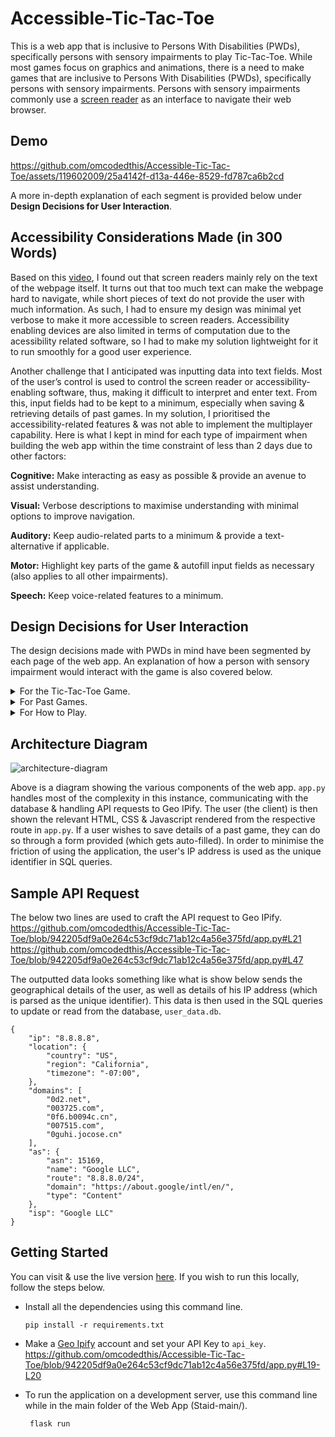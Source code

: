 # Accessible-Tic-Tac-Toe
This is a web app that is inclusive to Persons With Disabilities (PWDs), specifically persons with sensory impairments to play Tic-Tac-Toe. While most games focus on graphics and animations, there is a need to make games that are inclusive to Persons With Disabilities (PWDs), specifically persons with sensory impairments. Persons with sensory impairments commonly use a [screen reader](https://www.youtube.com/watch?v=OUDV1gqs9GA&t=1080s) as an interface to navigate their web browser. 

## Demo
https://github.com/omcodedthis/Accessible-Tic-Tac-Toe/assets/119602009/25a4142f-d13a-446e-8529-fd787ca6b2cd

A more in-depth explanation of each segment is provided below under **Design Decisions for User Interaction**.

## Accessibility Considerations Made (in 300 Words)
Based on this [video](https://www.youtube.com/watch?v=OUDV1gqs9GA&t=1080s), I found out that screen readers mainly rely on the text of the webpage itself. It turns out that too much text can make the webpage hard to navigate, while short pieces of text do not provide the user with much information. As such, I had to ensure my design was minimal yet verbose to make it more accessible to screen readers. Accessibility enabling devices are also limited in terms of computation due to the acessibility related software, so I had to make my solution lightweight for it to run smoothly for a good user experience.

Another challenge that I anticipated was inputting data into text fields. Most of the user’s control is used to control the screen reader or accessibility-enabling software, thus, making it difficult to interpret and enter text. From this, input fields had to be kept to a minimum, especially when saving & retrieving details of past games. In my solution, I prioritised the accessibility-related features & was not able to implement the multiplayer capability.
Here is what I kept in mind for each type of impairment when building the web app within the time constraint of less than 2 days due to other factors:

**Cognitive:** Make interacting as easy as possible & provide an avenue to assist understanding.

**Visual:** Verbose descriptions to maximise understanding with minimal options to improve navigation.

**Auditory:** Keep audio-related parts to a minimum & provide a text-alternative if applicable.

**Motor:** Highlight key parts of the game & autofill input fields as necessary (also applies to all other impairments).

**Speech:** Keep voice-related features to a minimum.


## Design Decisions for User Interaction
The design decisions made with PWDs in mind have been segmented by each page of the web app. An explanation of how a person with sensory impairment would interact with the game is also covered below. 
<details>
<summary>For the Tic-Tac-Toe Game.</summary>
<br>
<picture>
  <img src="https://github.com/omcodedthis/Accessible-Tic-Tac-Toe/assets/119602009/e62c1f94-edd8-4bb7-a34b-95f0238a68b3">

</picture>
&nbsp;

The board begins empty with the current turn indicated at the end of the header. As the turns progress, a text representation of the board is generated for users using screen readers to make the next move. Once a winner is declared the winning spaces are also highlighted for better emphasis (especially for users with cognitive impairments. The current board & date are then autofilled into the filled below. Since Tic-Tac-Toe is a very repetitive game, I decided to give the user the control to choose which games to save (to remember boards that they had found interesting) to prevent the Past Games page from being too cluttered with information that would affect screen readers. If users require more information, they can utlise the "How To Play" section.

**Accessibility-related features for each impairment:**
1) A string representation of the board is generated after each turn > Visual.
2) Turns change automatically > Cognitive, Visual, & Motor.
3) Highlighted winning tiles > Cognitive, Auditory, & Motor.
4) Autofill board data & current date > Cognitive, Visual, Motor, & Speech.
-----------------------------------------------------------------------------------------------------------------------------------------------------------------------
</details>

<details>
<summary>For Past Games.</summary>
<br>
<picture>
  <img src="https://github.com/omcodedthis/Accessible-Tic-Tac-Toe/assets/119602009/e5e1a11b-f8c6-419a-9b98-b2f7974db4b0">
</picture>
&nbsp;

Without any interaction required, the user's Past Games data is listed in a table (indicated in the header for screen readers) & ordered by date. By using the IP address as the unique identifier, the user does not have to enter any credentials,
making it much easier to utilise the service.

**Accessibility-related features for each impairment:**
1) Verbose header > Cognitive & Visual.
2) No need to input any details to view history > Cognitive, Visual, & Motor.
3) Amount of interaction points kept to a minimum > Cognitive, Visual, & Speech.
-----------------------------------------------------------------------------------------------------------------------------------------------------------------------
</details>

<details>
<summary>For How to Play.</summary>
<br>
<picture>
  <img src="https://github.com/omcodedthis/Accessible-Tic-Tac-Toe/assets/119602009/42c883a8-ac37-4e22-ae69-87d0797be91f">
</picture>
&nbsp;

This section has an embedded YouTube video that explains how to play Tic-Tac-Toe for users with cognitive & motor impairments. For users with visual impairements & auditory impairments, a text-based explanation is provided below.

**Accessibility-related features for each impairment:**
1) Short & engaging video embedded > Cognitive & Motor.
2) Text-based explanation provided > Visual & Auditory.
-----------------------------------------------------------------------------------------------------------------------------------------------------------------------
</details>



## Architecture Diagram
![architecture-diagram](https://github.com/omcodedthis/Accessible-Tic-Tac-Toe/assets/119602009/7a5c79d0-5210-454c-8c91-544d3e55cd25)

Above is a diagram showing the various components of the web app. `app.py` handles most of the complexity in this instance, communicating with the database & handling API requests to Geo IPify. The user (the client) is then shown the relevant HTML, CSS & Javascript rendered from the respective route in `app.py`. If a user wishes to save details of a past game, they can do so through a form provided (which gets auto-filled). In order to minimise the friction of using the application, the user's IP address is used as the unique identifier in SQL queries.

## Sample API Request
The below two lines are used to craft the API request to Geo IPify. 
https://github.com/omcodedthis/Accessible-Tic-Tac-Toe/blob/942205df9a0e264c53cf9dc71ab12c4a56e375fd/app.py#L21
https://github.com/omcodedthis/Accessible-Tic-Tac-Toe/blob/942205df9a0e264c53cf9dc71ab12c4a56e375fd/app.py#L47


The outputted data looks something like what is show below sends the geographical details of the user, as well as details of his IP address (which is parsed as the unique identifier). This data is then used in the SQL queries to update or read
from the database, `user_data.db`.
```
{
    "ip": "8.8.8.8",
    "location": {
        "country": "US",
        "region": "California",
        "timezone": "-07:00",
    },
    "domains": [
        "0d2.net",
        "003725.com",
        "0f6.b0094c.cn",
        "007515.com",
        "0guhi.jocose.cn"
    ],
    "as": {
        "asn": 15169,
        "name": "Google LLC",
        "route": "8.8.8.0/24",
        "domain": "https://about.google/intl/en/",
        "type": "Content"
    },
    "isp": "Google LLC"
}
```

## Getting Started
You can visit & use the live version [here](https://attt.pythonanywhere.com/). If you wish to run this locally, follow the steps below.

* Install all the dependencies using this command line.
  ```
  pip install -r requirements.txt
  ```

* Make a [Geo Ipify](https://geo.ipify.org/) account and set your API Key to `api_key`.
 https://github.com/omcodedthis/Accessible-Tic-Tac-Toe/blob/942205df9a0e264c53cf9dc71ab12c4a56e375fd/app.py#L19-L20

* To run the application on a development server, use this command line while in the main folder of the Web App (Staid-main/).
   ```
    flask run
    ```
